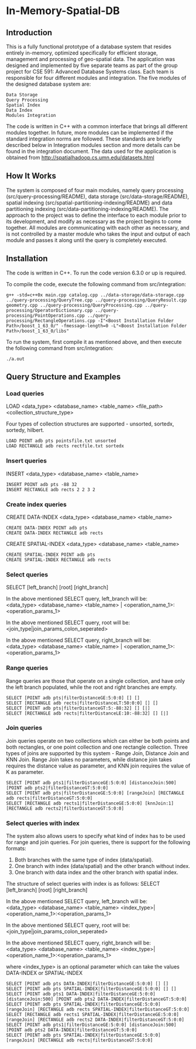 # In-Memory-Spatial-DB

## Introduction
This is a fully functional prototype of a database system that resides entirely in-memory, optimized specifically for efficient storage, management and processing of geo-spatial data. The application was designed and implemented by five separate teams as part of the group project for CSE 591: Advanced Database Systems class. Each team is responsible for four different modules and integration. The five modules of the designed database system are:
```bashp
Data Storage
Query Processing
Spatial Index
Data Index
Modules Integration
```
The code is written in C++ with a common interface that brings all different modules together. In future, more modules can be implemented if the standard integration norms are followed. These standards are briefly described below in Integration modules section and more details can be found in the integration document.
The data used for the application is obtained from http://spatialhadoop.cs.umn.edu/datasets.html

## How It Works
The system is composed of four main modules, namely query processing (src/query-processing/README), data storage (src/data-storage/README), spatial indexing (src/spatial-partitioning-indexing/README) and data partitioning indexing (src/data-partitioning-indexing/README). The approach to the project was to define the interface to each module prior to its development, and modify as necessary as the project begins to come together. 
All modules are communicating with each other as necessary, and is not controlled by a master module who takes the input and output of each module and passes it along until the query is completely executed.

## Installation
The code is written in C++. To run the code version 6.3.0 or up is required. 

To compile the code, execute the following command from src/integration:
```bashp
g++ -std=c++0x main.cpp catalog.cpp ../data-storage/data-storage.cpp ../query-processing/QueryTree.cpp ../query-processing/QueryResult.cpp geometry.cpp ../query-processing/QueryProcessing.cpp ../query-processing/OperatorDictionary.cpp ../query-processing/PointOperations.cpp ../query-processing/RectangleOperations.cpp -I"<Boost Installation Folder Path>/boost_1_63_0/" -fmessage-length=0 -L"<Boost Installation Folder Path>/boost_1_63_0/libs"
```

To run the system, first compile it as mentioned above, and then execute the following command from src/integration:
```bashp
./a.out
```  

## Query Structure and Examples
### Load queries
LOAD <data_type> <database_name> <table_name> <file_path> <collection_structure_type>

Four types of collection structures are supported - unsorted, sortedx, sortedy, hilbert.
```
LOAD POINT adb pts pointsfile.txt unsorted
LOAD RECTANGLE adb rects rectfile.txt sortedx
```

### Insert queries
INSERT <data_type> <database_name> <table_name> <param>
```
INSERT POINT adb pts -88 32
INSERT RECTANGLE adb rects 2 2 3 2
```

### Create index queries
CREATE DATA-INDEX <data_type> <database_name> <table_name>
```
CREATE DATA-INDEX POINT adb pts
CREATE DATA-INDEX RECTANGLE adb rects
```

CREATE SPATIAL-INDEX <data_type> <database_name> <table_name>
```
CREATE SPATIAL-INDEX POINT adb pts
CREATE SPATIAL-INDEX RECTANGLE adb rects
```

### Select queries
SELECT [left_branch] [root] [right_branch]

In the above mentioned SELECT query, left_branch will be:  
<data_type> <database_name> <table_name> | <operation_name_1>:<operation_params_1>

In the above mentioned SELECT query, root will be:  
<join_type|join_params_colon_seperated>

In the above mentioned SELECT query, right_branch will be:  
<data_type> <database_name> <table_name> | <operation_name_1>:<operation_params_1>

### Range queries
Range queries are those that operate on a single collection, and have only the left branch populated, while the root and right branches are empty.
```
SELECT [POINT adb pts|filterDistanceGE:5:0:0] [] []
SELECT [RECTANGLE adb rects|filterDistanceLT:50:0:0] [] []
SELECT [POINT adb pts|filterDistanceGT:5:-88:32] [] [|]
SELECT [RECTANGLE adb rects|filterDistanceLE:10:-88:32] [] [|]
```

### Join queries
Join queries operate on two collections which can either be both points and both rectangles, or one point collection and one rectangle collection. 
Three types of joins are supported by this system - Range Join, Distance Join and KNN Join. Range Join takes no parameters, while distance join takes requires the distance value as parameter, and KNN join requires the value of K as parameter.
```
SELECT [POINT adb pts1|filterDistanceGE:5:0:0] [distanceJoin:500] [POINT adb pts2|filterDistanceGT:5:0:0]
SELECT [POINT adb pts|filterDistanceGE:5:0:0] [rangeJoin] [RECTANGLE adb rects|filterDistanceGT:5:0:0]
SELECT [RECTANGLE adb rects1|filterDistanceGE:5:0:0] [knnJoin:1] [RECTANGLE adb rects2|filterDistanceGT:5:0:0]
```

### Select queries with index
The system also allows users to specify what kind of index has to be used for range and join queries. For join queries, there is support for the following formats:
1. Both branches with the same type of index (data/spatial).
2. One branch with index (data/spatial) and the other branch without index.
3. One branch with data index and the other branch with spatial index.

The structure of select queries with index is as follows:
SELECT [left_branch] [root] [right_branch]

In the above mentioned SELECT query, left_branch will be:  
<data_type> <database_name> <table_name> <index_type>| <operation_name_1>:<operation_params_1>

In the above mentioned SELECT query, root will be:  
<join_type|join_params_colon_seperated>

In the above mentioned SELECT query, right_branch will be:  
<data_type> <database_name> <table_name> <index_type>| <operation_name_1>:<operation_params_1>

where <index_type> is an optional parameter which can take the values DATA-INDEX or SPATIAL-INDEX

```
SELECT [POINT adb pts DATA-INDEX|filterDistanceGE:5:0:0] [] []
SELECT [POINT adb pts SPATIAL-INDEX|filterDistanceGE:5:0:0] [] []
SELECT [POINT adb pts1 DATA-INDEX|filterDistanceGE:5:0:0] [distanceJoin:500] [POINT adb pts2 DATA-INDEX|filterDistanceGT:5:0:0]
SELECT [POINT adb pts SPATIAL-INDEX|filterDistanceGE:5:0:0] [rangeJoin] [RECTANGLE adb rects SPATIAL-INDEX|filterDistanceGT:5:0:0]
SELECT [RECTANGLE adb rects1 SPATIAL-INDEX|filterDistanceGE:5:0:0] [rangeJoin] [RECTANGLE adb rects2 DATA-INDEX|filterDistanceGT:5:0:0]
SELECT [POINT adb pts1|filterDistanceGE:5:0:0] [distanceJoin:500] [POINT adb pts2 DATA-INDEX|filterDistanceGT:5:0:0]
SELECT [POINT adb pts SPATIAL-INDEX|filterDistanceGE:5:0:0] [rangeJoin] [RECTANGLE adb rects|filterDistanceGT:5:0:0]
```

